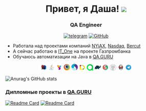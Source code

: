 <h1 align="center">Привет, я Даша!
  <img src="https://github.com/blackcater/blackcater/raw/main/images/Hi.gif" height="32"/></h1>
</h1>

<h3 align="center">QA Engineer</h3>

<p align="center">
    <a href="https://t.me/petrova_di" target="_blank"><img alt="telegram" src="https://img.shields.io/badge/@petrova_di-26A5E4.svg?style=flat&logo=telegram&logoColor=white" height="20"></a>
    <a href="https://github.com/da-shutka" target="_blank"><img alt="GitHub" src="https://img.shields.io/badge/-GitHub-181717?style=flat-square&logo=GitHub&logoColor=white" height="20"></a>
</p>

- Работала над проектами компаний [NYiAX](https://www.nyiax.com/), [Nasdaq](https://www.nasdaq.com/), [Bercut](https://bercut.com/)
- А сейчас работаю в [IT_One](https://www.it-one.ru/) на проекте Газпромбанка
- Обучаюсь автоматизации на Java в [QA.GURU](https://qa.guru/)


<p align="center">
<a href="https://www.jetbrains.com/idea/"><img width="4%" title="IntelliJ IDEA" src="media/icons/Intelij_IDEA.svg"/></a>
<a href="https://www.java.com/"><img width="4%" title="Java" src="media/icons/Java.svg"/></a>
<a href="https://selenide.org/"><img width="4%" title="Selenide" src="media/icons/Selenide.svg"/></a>
<a href="https://www.browserstack.com/"><img width="4%" title="BrowserStack" src="media/icons/browserstack.svg"/></a>
<a href="https://appium.io/docs/en/latest/"><img width="4%" title="Appium" src="media/icons/Appium.svg"/></a>
<a href="https://github.com/allure-framework/allure2"><img width="4%" title="Allure Report" src="media/icons/Allure_Report.svg"/></a>
<a href="https://qameta.io/"><img width="4%" title="Allure TestOps" src="media/icons/Allure_TestOps.svg"/></a>
<a href="https://gradle.org/"><img width="4%" title="Gradle" src="media/icons/Gradle.svg"/></a>
<a href="https://junit.org/junit5/"><img width="4%" title="JUnit5" src="media/icons/JUnit5.svg"/></a>
<a href="https://github.com/"><img width="4%" title="GitHub" src="media/icons/Github.webp"/></a>
<a href="https://www.jenkins.io/"><img width="4%" title="Jenkins" src="media/icons/Jenkins.svg"/></a>
<a href="https://telegram.org/"><img width="4%" title="Telegram" src="media/icons/Telegram.svg"/></a>
</p>

![Anurag's GitHub stats](https://github-readme-stats.vercel.app/api?username=da-shutka&show_icons=true&bg_color=00000000)

### Дипломные проекты в [QA.GURU](https://qa.guru/)

[![Readme Card](https://github-readme-stats.vercel.app/api/pin/?username=da-shutka&repo=rigla&theme=blueberry)](https://github.com/da-shutka/rigla)
[![Readme Card](https://github-readme-stats.vercel.app/api/pin/?username=da-shutka&repo=rigla_mobile&theme=blueberry)](https://github.com/da-shutka/rigla_mobile)

